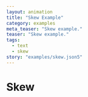 ```yaml
---
layout: animation
title: "Skew Example"
category: examples
meta_teaser: "Skew example."
teaser: "Skew example."
tags: 
  - text
  - skew
story: "examples/skew.json5"
---
```

# Skew

